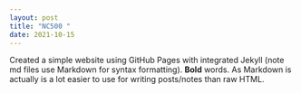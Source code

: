 ```yaml
---
layout: post
title: "NC500 "
date: 2021-10-15
---
```

Created a simple website using GitHub Pages with integrated Jekyll (note md files use Markdown for syntax formatting). 
**Bold** words. 
As Markdown is actually is a lot easier to use for writing posts/notes than raw HTML.
